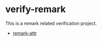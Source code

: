 # verify-remark

This is a remark related verification project.

- [remark-attr](remark-attr/README.md)
